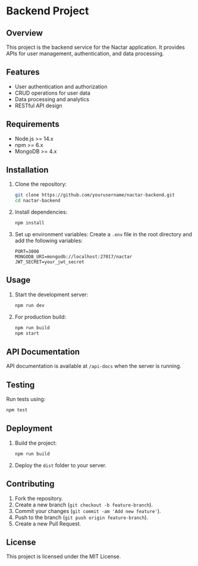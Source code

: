 # Backend Project

## Overview
This project is the backend service for the Nactar application. It provides APIs for user management, authentication, and data processing.

## Features
- User authentication and authorization
- CRUD operations for user data
- Data processing and analytics
- RESTful API design

## Requirements
- Node.js >= 14.x
- npm >= 6.x
- MongoDB >= 4.x

## Installation
1. Clone the repository:
    ```sh
    git clone https://github.com/yourusername/nactar-backend.git
    cd nactar-backend
    ```

2. Install dependencies:
    ```sh
    npm install
    ```

3. Set up environment variables:
    Create a `.env` file in the root directory and add the following variables:
    ```env
    PORT=3000
    MONGODB_URI=mongodb://localhost:27017/nactar
    JWT_SECRET=your_jwt_secret
    ```

## Usage
1. Start the development server:
    ```sh
    npm run dev
    ```

2. For production build:
    ```sh
    npm run build
    npm start
    ```

## API Documentation
API documentation is available at `/api-docs` when the server is running.

## Testing
Run tests using:
```sh
npm test
```

## Deployment
1. Build the project:
    ```sh
    npm run build
    ```

2. Deploy the `dist` folder to your server.

## Contributing
1. Fork the repository.
2. Create a new branch (`git checkout -b feature-branch`).
3. Commit your changes (`git commit -am 'Add new feature'`).
4. Push to the branch (`git push origin feature-branch`).
5. Create a new Pull Request.

## License
This project is licensed under the MIT License.
